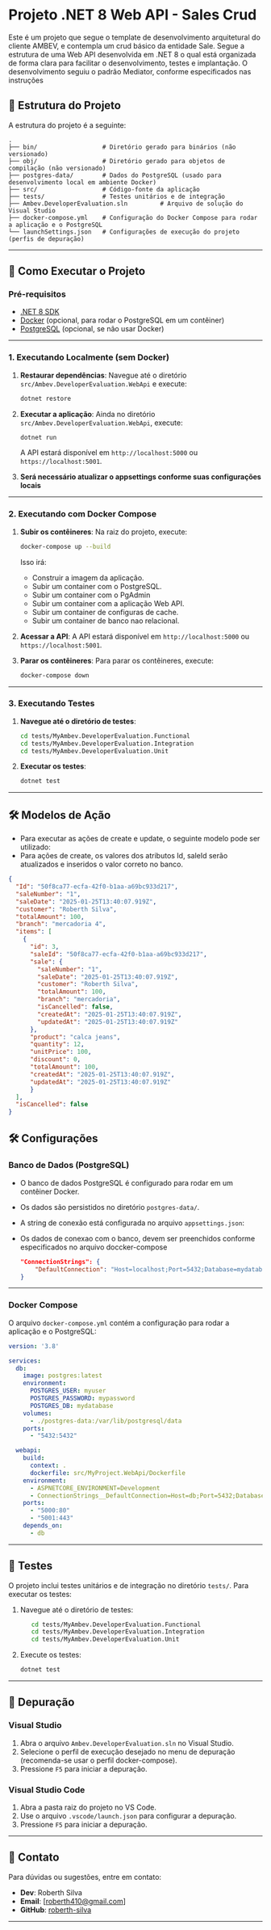 ﻿# Projeto .NET 8 Web API - Sales Crud

Este é um projeto que segue o template de desenvolvimento arquitetural do cliente AMBEV, e contempla um crud básico da entidade Sale.
Segue a estrutura de uma Web API desenvolvida em .NET 8 o qual está organizada de forma clara para facilitar o desenvolvimento, testes e implantação.
O desenvolvimento seguiu o padrão Mediator, conforme especificados nas instruções

## 📂 Estrutura do Projeto

A estrutura do projeto é a seguinte:

```
.
├── bin/                  # Diretório gerado para binários (não versionado)
├── obj/                  # Diretório gerado para objetos de compilação (não versionado)
├── postgres-data/        # Dados do PostgreSQL (usado para desenvolvimento local em ambiente Docker)
├── src/                  # Código-fonte da aplicação
├── tests/                # Testes unitários e de integração
├── Ambev.DeveloperEvaluation.sln         # Arquivo de solução do Visual Studio
├── docker-compose.yml    # Configuração do Docker Compose para rodar a aplicação e o PostgreSQL
└── launchSettings.json   # Configurações de execução do projeto (perfis de depuração)
```

---

## 🚀 Como Executar o Projeto

### Pré-requisitos

- [.NET 8 SDK](https://dotnet.microsoft.com/download/dotnet/8.0)
- [Docker](https://www.docker.com/) (opcional, para rodar o PostgreSQL em um contêiner)
- [PostgreSQL](https://www.postgresql.org/) (opcional, se não usar Docker)

---

### 1. Executando Localmente (sem Docker)

1. **Restaurar dependências**:
   Navegue até o diretório `src/Ambev.DeveloperEvaluation.WebApi` e execute:

   ```bash
   dotnet restore
   ```

2. **Executar a aplicação**:
   Ainda no diretório `src/Ambev.DeveloperEvaluation.WebApi`, execute:

   ```bash
   dotnet run
   ```

   A API estará disponível em `http://localhost:5000` ou `https://localhost:5001`.

3. **Será necessário atualizar o appsettings conforme suas configurações locais**

---

### 2. Executando com Docker Compose

1. **Subir os contêineres**:
   Na raiz do projeto, execute:

   ```bash
   docker-compose up --build
   ```

   Isso irá:
   - Construir a imagem da aplicação.
   - Subir um container com o PostgreSQL.
   - Subir um container com o PgAdmin
   - Subir um container com a aplicação Web API.
   - Subir um container de configuras de cache.
   - Subir um container de banco nao relacional.

2. **Acessar a API**:
   A API estará disponível em `http://localhost:5000` ou `https://localhost:5001`.

3. **Parar os contêineres**:
   Para parar os contêineres, execute:

   ```bash
   docker-compose down
   ```

---

### 3. Executando Testes

1. **Navegue até o diretório de testes**:
   ```bash
   cd tests/MyAmbev.DeveloperEvaluation.Functional
   cd tests/MyAmbev.DeveloperEvaluation.Integration
   cd tests/MyAmbev.DeveloperEvaluation.Unit
   ```

2. **Executar os testes**:
   ```bash
   dotnet test
   ```

---

## 🛠 Modelos de Ação

- Para executar as ações de create e update, o seguinte modelo pode ser utilizado:
- Para ações de create, os valores dos atributos Id, saleId serão atualizados e inseridos o valor correto no banco.

```json
{
  "Id": "50f8ca77-ecfa-42f0-b1aa-a69bc933d217",
  "saleNumber": "1",
  "saleDate": "2025-01-25T13:40:07.919Z",
  "customer": "Roberth Silva",
  "totalAmount": 100,
  "branch": "mercadoria 4",
  "items": [
    {
      "id": 3,
      "saleId": "50f8ca77-ecfa-42f0-b1aa-a69bc933d217",
      "sale": {
        "saleNumber": "1",
        "saleDate": "2025-01-25T13:40:07.919Z",
        "customer": "Roberth Silva",
        "totalAmount": 100,
        "branch": "mercadoria",
        "isCancelled": false,
        "createdAt": "2025-01-25T13:40:07.919Z",
        "updatedAt": "2025-01-25T13:40:07.919Z"
      },
      "product": "calca jeans",
      "quantity": 12,
      "unitPrice": 100,
      "discount": 0,
      "totalAmount": 100,
      "createdAt": "2025-01-25T13:40:07.919Z",
      "updatedAt": "2025-01-25T13:40:07.919Z"    
      }
  ],
  "isCancelled": false
}
```


## 🛠 Configurações

### Banco de Dados (PostgreSQL)

- O banco de dados PostgreSQL é configurado para rodar em um contêiner Docker.
- Os dados são persistidos no diretório `postgres-data/`.
- A string de conexão está configurada no arquivo `appsettings.json`:
- Os dados de conexao com o banco, devem ser preenchidos conforme especificados no arquivo doccker-compose

   ```json
   "ConnectionStrings": {
       "DefaultConnection": "Host=localhost;Port=5432;Database=mydatabase;Username=myuser;Password=mypassword"
   }
   ```

---

### Docker Compose

O arquivo `docker-compose.yml` contém a configuração para rodar a aplicação e o PostgreSQL:

```yaml
version: '3.8'

services:
  db:
    image: postgres:latest
    environment:
      POSTGRES_USER: myuser
      POSTGRES_PASSWORD: mypassword
      POSTGRES_DB: mydatabase
    volumes:
      - ./postgres-data:/var/lib/postgresql/data
    ports:
      - "5432:5432"

  webapi:
    build:
      context: .
      dockerfile: src/MyProject.WebApi/Dockerfile
    environment:
      - ASPNETCORE_ENVIRONMENT=Development
      - ConnectionStrings__DefaultConnection=Host=db;Port=5432;Database=mydatabase;Username=myuser;Password=mypassword
    ports:
      - "5000:80"
      - "5001:443"
    depends_on:
      - db
```

---


## 🧪 Testes

O projeto inclui testes unitários e de integração no diretório `tests/`. Para executar os testes:

1. Navegue até o diretório de testes:

   ```bash
      cd tests/MyAmbev.DeveloperEvaluation.Functional
      cd tests/MyAmbev.DeveloperEvaluation.Integration
      cd tests/MyAmbev.DeveloperEvaluation.Unit
   ```

2. Execute os testes:

   ```bash
   dotnet test
   ```

---

## 🐛 Depuração

### Visual Studio

1. Abra o arquivo `Ambev.DeveloperEvaluation.sln` no Visual Studio.
2. Selecione o perfil de execução desejado no menu de depuração (recomenda-se usar o perfil docker-compose).
3. Pressione `F5` para iniciar a depuração.

### Visual Studio Code

1. Abra a pasta raiz do projeto no VS Code.
2. Use o arquivo `.vscode/launch.json` para configurar a depuração.
3. Pressione `F5` para iniciar a depuração.


---

## 📧 Contato

Para dúvidas ou sugestões, entre em contato:

- **Dev**: Roberth Silva
- **Email**: [roberth410@gmail.com]
- **GitHub**: [roberth-silva](https://github.com/roberth-silva)

---